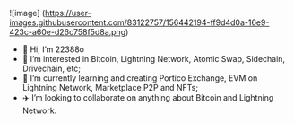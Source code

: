 ![image] (https://user-images.githubusercontent.com/83122757/156442194-ff9d4d0a-16e9-423c-a60e-d26c758f5d8a.png)






- 👋 Hi, I’m 22388o
- 👀 I’m interested in Bitcoin, Lightning Network, Atomic Swap, Sidechain, Drivechain, etc;
- 🌱 I’m currently learning and creating Portico Exchange, EVM on Lightning Network, Marketplace P2P and NFTs;
- ✈️ I’m looking to collaborate on anything about Bitcoin and Lightning Network.

<!---
22388o/dark-worf is a ✨ special ✨ repository because its `README.md` (this file) appears on your GitHub profile.
You can click the Preview link to take a look at your changes.
--->
